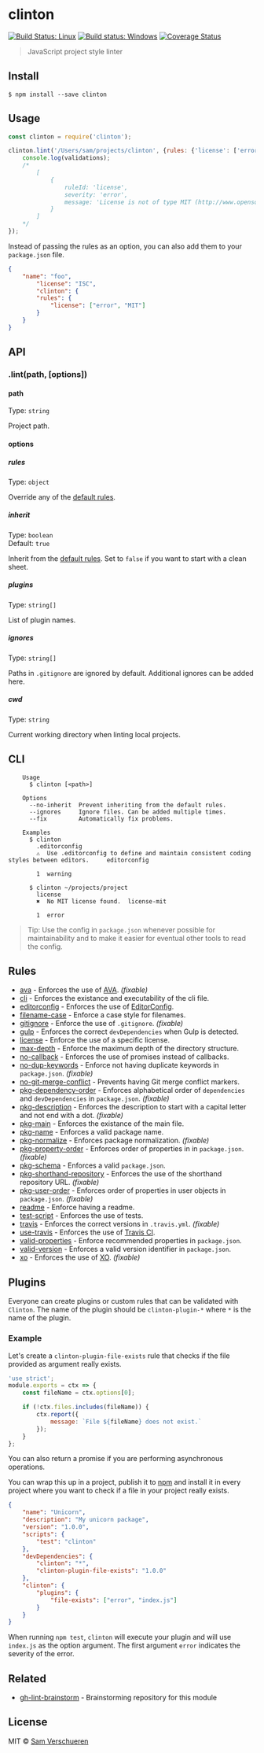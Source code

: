 # clinton

[![Build Status: Linux](https://travis-ci.org/SamVerschueren/clinton.svg?branch=master)](https://travis-ci.org/SamVerschueren/clinton) [![Build status: Windows](https://ci.appveyor.com/api/projects/status/1lcv1c0eqjtcg83s/branch/master?svg=true)](https://ci.appveyor.com/project/SamVerschueren/clinton/branch/master) [![Coverage Status](https://coveralls.io/repos/github/SamVerschueren/clinton/badge.svg?branch=master)](https://coveralls.io/github/SamVerschueren/clinton?branch=master)


> JavaScript project style linter


## Install

```
$ npm install --save clinton
```


## Usage

```js
const clinton = require('clinton');

clinton.lint('/Users/sam/projects/clinton', {rules: {'license': ['error', 'MIT']}}).then(validations => {
	console.log(validations);
	/*
		[
			{
				ruleId: 'license',
				severity: 'error',
				message: 'License is not of type MIT (http://www.opensource.org/licenses/MIT).'
			}
		]
	*/
});
```

Instead of passing the rules as an option, you can also add them to your `package.json` file.

```json
{
	"name": "foo",
		"license": "ISC",
		"clinton": {
		"rules": {
			"license": ["error", "MIT"]
		}
	}
}
```


## API

### .lint(path, [options])

#### path

Type: `string`

Project path.

#### options

##### rules

Type: `object`

Override any of the [default rules](https://github.com/SamVerschueren/clinton/blob/master/config.js).

##### inherit

Type: `boolean`<br>
Default: `true`

Inherit from the [default rules](https://github.com/SamVerschueren/clinton/blob/master/config.js). Set to `false` if you want to start with a clean sheet.

##### plugins

Type: `string[]`

List of plugin names.

##### ignores

Type: `string[]`

Paths in `.gitignore` are ignored by default. Additional ignores can be added here.

##### cwd

Type: `string`

Current working directory when linting local projects.


## CLI

```
	Usage
	  $ clinton [<path>]

	Options
	  --no-inherit  Prevent inheriting from the default rules.
	  --ignores     Ignore files. Can be added multiple times.
	  --fix         Automatically fix problems.

	Examples
	  $ clinton
        .editorconfig
        ⚠  Use .editorconfig to define and maintain consistent coding styles between editors.     editorconfig

        1  warning

	  $ clinton ~/projects/project
        license
        ✖  No MIT license found.  license-mit

        1  error
```

> Tip: Use the config in `package.json` whenever possible for maintainability and to make it easier for eventual other tools to read the config.


## Rules

- [ava](docs/rules/ava.md) - Enforces the use of [AVA](https://github.com/avajs/ava). *(fixable)*
- [cli](docs/rules/cli.md) - Enforces the existance and executability of the cli file.
- [editorconfig](docs/rules/editorconfig.md) - Enforces the use of  [EditorConfig](http://editorconfig.org).
- [filename-case](docs/rules/filename-case.md) - Enforce a case style for filenames.
- [gitignore](docs/rules/gitignore.md) - Enforce the use of `.gitignore`. *(fixable)*
- [gulp](docs/rules/gulp.md) - Enforces the correct `devDependencies` when Gulp is detected.
- [license](docs/rules/license.md) - Enforce the use of a specific license.
- [max-depth](docs/rules/max-depth.md) - Enforce the maximum depth of the directory structure.
- [no-callback](docs/rules/no-callback.md) - Enforces the use of promises instead of callbacks.
- [no-dup-keywords](docs/rules/no-dup-keywords.md) - Enforce not having duplicate keywords in `package.json`. *(fixable)*
- [no-git-merge-conflict](docs/rules/no-git-merge-conflict.md) - Prevents having Git merge conflict markers.
- [pkg-dependency-order](docs/rules/pkg-dependency-order.md) - Enforces alphabetical order of `dependencies` and `devDependencies` in `package.json`. *(fixable)*
- [pkg-description](docs/rules/pkg-description.md) - Enforces the description to start with a capital letter and not end with a dot. *(fixable)*
- [pkg-main](docs/rules/pkg-main.md) - Enforces the existance of the main file.
- [pkg-name](docs/rules/pkg-name.md) - Enforces a valid package name.
- [pkg-normalize](docs/rules/pkg-normalize.md) - Enforces package normalization. *(fixable)*
- [pkg-property-order](docs/rules/pkg-property-order) - Enforces order of properties in in `package.json`. *(fixable)*
- [pkg-schema](docs/rules/pkg-schema.md) - Enforces a valid `package.json`.
- [pkg-shorthand-repository](docs/rules/pkg-shorthand-repository.md) - Enforces the use of the shorthand repository URL. *(fixable)*
- [pkg-user-order](docs/rules/pkg-user-order.md) - Enforces order of properties in user objects in `package.json`. *(fixable)*
- [readme](docs/rules/readme.md) - Enforce having a readme.
- [test-script](docs/rules/test-script.md) - Enforces the use of tests.
- [travis](docs/rules/travis.md) - Enforces the correct versions in `.travis.yml`. *(fixable)*
- [use-travis](docs/rules/use-travis.md) - Enforces the use of [Travis CI](https://travis-ci.org/).
- [valid-properties](docs/rules/valid-properties.md) - Enforce recommended properties in `package.json`.
- [valid-version](docs/rules/valid-version.md) - Enforces a valid version identifier in `package.json`.
- [xo](docs/rules/xo.md) - Enforces the use of [XO](https://github.com/sindresorhus/xo). *(fixable)*


## Plugins

Everyone can create plugins or custom rules that can be validated with `Clinton`. The name of the plugin should be
`clinton-plugin-*` where `*` is the name of the plugin.

### Example

Let's create a `clinton-plugin-file-exists` rule that checks if the file provided as argument really exists.

```js
'use strict';
module.exports = ctx => {
	const fileName = ctx.options[0];

	if (!ctx.files.includes(fileName)) {
		ctx.report({
			message: `File ${fileName} does not exist.`
		});
	}
};
```

You can also return a promise if you are performing asynchronous operations.

You can wrap this up in a project, publish it to [npm](https://www.npmjs.com/) and install it in every project where you want to check if a file in your project really exists.

```json
{
	"name": "Unicorn",
	"description": "My unicorn package",
	"version": "1.0.0",
	"scripts": {
		"test": "clinton"
	},
	"devDependencies": {
		"clinton": "*",
		"clinton-plugin-file-exists": "1.0.0"
	},
	"clinton": {
		"plugins": {
			"file-exists": ["error", "index.js"]
		}
	}
}
```

When running `npm test`, `clinton` will execute your plugin and will use `index.js` as the option argument. The first argument `error` indicates the severity of the error.


## Related

- [gh-lint-brainstorm](https://github.com/SamVerschueren/gh-lint-brainstorm) - Brainstorming repository for this module


## License

MIT © [Sam Verschueren](http://github.com/SamVerschueren)
